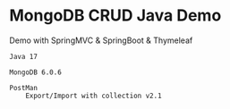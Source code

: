 # MongoDB CRUD Java Demo
Demo with SpringMVC & SpringBoot & Thymeleaf

    Java 17
    
    MongoDB 6.0.6 
    
    PostMan
        Export/Import with collection v2.1